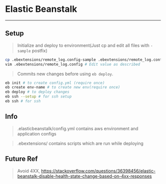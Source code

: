 # Elastic Beanstalk
---

## Setup
> Initialize and deploy to environment(Just cp and edit all files with `-sample` postfix)

```bash
cp .ebextensions/remote_log.config-sample .ebextensions/remote_log.config
vim .ebextensions/remote_log.config # Edit value as described
```

> Commits new changes before using `eb deploy`.

```bash
eb init # to create config.yml (require once)
eb create env-name # to create new env(require once)
eb deploy # to deploy changes
eb ssh --setup # for ssh setup
eb ssh # for ssh
```

## Info

> .elasticbeanstalk/config.yml contains aws environment and application configs

> .ebextensions/ contains scripts which are run while deploying


## Future Ref

> Avoid 4XX, https://stackoverflow.com/questions/36398456/elastic-beanstalk-disable-health-state-change-based-on-4xx-responses
